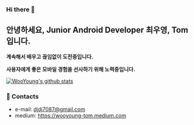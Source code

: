 ### Hi there 👋  

## 안녕하세요, Junior Android Developer 최우영, Tom 입니다.

__계속해서 배우고 끊임없이 도전중입니다.__

__사용자에게 좋은 모바일 경험을 선사하기 위해 노력중입니다.__

[![WooYoung's github stats](https://github-readme-stats.vercel.app/api?username=wooyoung-tom&count_private=true&show_icons=true&theme=onedark)](https://github.com/wooyoung-tom)

### 🤙 Contacts
- e-mail: djdj7087@gmail.com
- medium: https://wooyoung-tom.medium.com

<!--
**wooyoung-tom/wooyoung-tom** is a ✨ _special_ ✨ repository because its `README.md` (this file) appears on your GitHub profile.

Here are some ideas to get you started:

🔭 I’m currently working on ...
- 
- 👯 I’m looking to collaborate on ...
- 🤔 I’m looking for help with ...
- 💬 Ask me about ...
- 📫 How to reach me: ...
- 😄 Pronouns: ...
- ⚡ Fun fact: ...
-->
